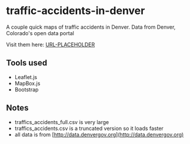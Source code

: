 traffic-accidents-in-denver
===========================

A couple quick maps of traffic accidents in Denver. Data from Denver, Colorado's open data portal

Visit them here: [URL-PLACEHOLDER]()

## Tools used
* Leaflet.js
* MapBox.js
* Bootstrap

## Notes
* traffics_accidents_full.csv is very large
* traffics_accidents.csv is a truncated version so it loads faster
* all data is from [http://data.denvergov.org](http://data.denvergov.org)
